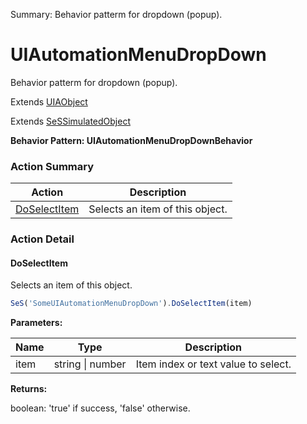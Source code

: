 Summary: Behavior patterm for dropdown (popup).

# UIAutomationMenuDropDown

Behavior patterm for dropdown (popup).
 
Extends [UIAObject](UIAObject.md)

Extends [SeSSimulatedObject](SeSSimulatedObject.md)





**Behavior Pattern: UIAutomationMenuDropDownBehavior**


<!-- ============================== property summary ========================== -->

  
<!-- ============================== action summary ========================== -->



### Action Summary

|  **Action** | **Description** | 
| ----------- | --------------- |
|  [DoSelectItem](#doselectitem) | Selects an item of this object. |




<!-- ============================== property detail ========================== -->
  
  
<!-- ============================== action detail ========================== -->
  
### Action Detail
    
<a name="DoSelectItem"></a>    
#### DoSelectItem

Selects an item of this object.

```javascript
SeS('SomeUIAutomationMenuDropDown').DoSelectItem(item)
```


**Parameters:**

|  **Name** | **Type** | **Description** |
| ---------- | -------- | --------------- |
| item | string \| number |  Item index or text value  to select. |




**Returns:**

boolean: 'true' if success, 'false' otherwise.



<a name="see.also.uiautomationmenudropdown.doselectitem"></a>

  

